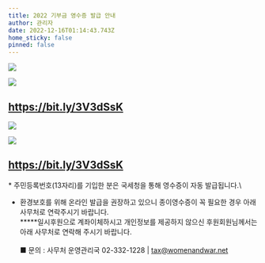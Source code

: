 ```yaml
---
title: 2022 기부금 영수증 발급 안내
author: 관리자
date: 2022-12-16T01:14:43.743Z
home_sticky: false
pinned: false
---
```

![](/img/e1.2_기부금-발급-안내-5-_이미지_연대운동국_백지윤_221215_최종_한시.png)

![](/img/221215_기부금영수증발급-003.png)

## <https://bit.ly/3V3dSsK>

![](/img/e1.2_기부금-발급-안내-3-_이미지_연대운동국_백지윤_221215_최종_한시.png)

![](/img/221215_기부금영수증발급-006.png)

## <https://bit.ly/3V3dSsK>



\* 주민등록번호(13자리)를 기입한 분은 국세청을 통해 영수증이 자동 발급됩니다.\

* 환경보호를 위해 온라인 발급을 권장하고 있으니 종이영수증이 꼭 필요한 경우 아래 사무처로 연락주시기 바랍니다.\
  **\***일시후원으로 계좌이체하시고 개인정보를 제공하지 않으신 후원회원님께서는 아래 사무처로 연락해 주시기 바랍니다.\
  \
  ■ 문의 : 사무처 운영관리국 02-332-1228 | tax@womenandwar.net